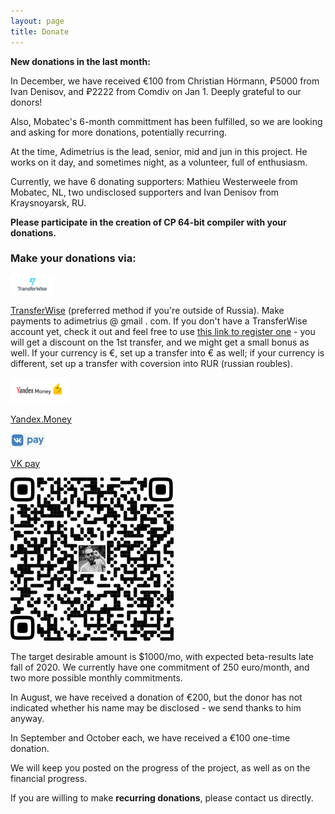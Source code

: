 ```yaml
---
layout: page
title: Donate
---
```



**New donations in the last month:**

In December, we have received €100 from Christian Hörmann, ₽5000 from Ivan Denisov, and ₽2222 from Comdiv on Jan 1\. Deeply grateful to our donors\!

Also, Mobatec's 6\-month committment has been fulfilled, so we are looking and asking for more donations, potentially recurring\. 





At the time, Adimetrius is the lead, senior, mid and jun in this project\. He works on it day, and sometimes night, as a volunteer, full of enthusiasm\.

Currently, we have 6 donating supporters: Mathieu Westerweele from Mobatec, NL, two undisclosed supporters and Ivan Denisov from Kraysnoyarsk, RU\.



**Please participate in the creation of CP 64\-bit compiler with your donations\.** 

### Make your donations via:

![](/img/transferwise.png)

[TransferWise](https://transferwise.com/transferFlow#/enterpayment) \(preferred method if you're outside of Russia\)\. Make payments to adimetrius @ gmail \. com\. If you don't have a TransferWise account yet, check it out and feel free to use [this link to register one](https://transferwise.com/invite/u/antond59) \- you will get a discount on the 1st transfer, and we might get a small bonus as well\. If your currency is €, set up a transfer into € as well; if your currency is different, set up a transfer with coversion into RUR \(russian roubles\)\.

![](/img/yandexmoney.png)

[Yandex\.Money](https://money.yandex.ru/to/41001581613161)

![](/img/vkpay.png)

[VK pay](https://vk.com/vkpay#action=transfer-to-user&user_id=237579995)

![](/img/VKpayQR.png "VK Pay QR code for adimetrius")

The target desirable amount is $1000/mo, with expected beta\-results late fall of 2020\. We currently have one commitment of 250 euro/month, and two more possible monthly commitments\.

In August, we have received a donation of €200, but the donor has not indicated whether his name may be disclosed \- we send thanks to him anyway\.

In September and October each, we have received a €100 one\-time donation\.



We will keep you posted on the progress of the project, as well as on the financial progress\.



If you are willing to make **recurring donations**, please contact us directly\.

